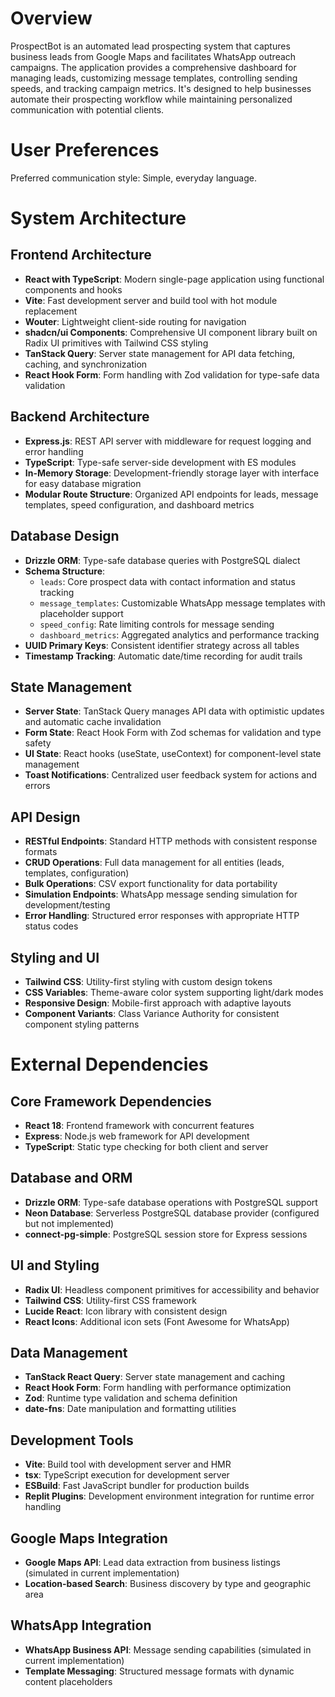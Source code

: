 # Overview

ProspectBot is an automated lead prospecting system that captures business leads from Google Maps and facilitates WhatsApp outreach campaigns. The application provides a comprehensive dashboard for managing leads, customizing message templates, controlling sending speeds, and tracking campaign metrics. It's designed to help businesses automate their prospecting workflow while maintaining personalized communication with potential clients.

# User Preferences

Preferred communication style: Simple, everyday language.

# System Architecture

## Frontend Architecture
- **React with TypeScript**: Modern single-page application using functional components and hooks
- **Vite**: Fast development server and build tool with hot module replacement
- **Wouter**: Lightweight client-side routing for navigation
- **shadcn/ui Components**: Comprehensive UI component library built on Radix UI primitives with Tailwind CSS styling
- **TanStack Query**: Server state management for API data fetching, caching, and synchronization
- **React Hook Form**: Form handling with Zod validation for type-safe data validation

## Backend Architecture
- **Express.js**: REST API server with middleware for request logging and error handling
- **TypeScript**: Type-safe server-side development with ES modules
- **In-Memory Storage**: Development-friendly storage layer with interface for easy database migration
- **Modular Route Structure**: Organized API endpoints for leads, message templates, speed configuration, and dashboard metrics

## Database Design
- **Drizzle ORM**: Type-safe database queries with PostgreSQL dialect
- **Schema Structure**:
  - `leads`: Core prospect data with contact information and status tracking
  - `message_templates`: Customizable WhatsApp message templates with placeholder support
  - `speed_config`: Rate limiting controls for message sending
  - `dashboard_metrics`: Aggregated analytics and performance tracking
- **UUID Primary Keys**: Consistent identifier strategy across all tables
- **Timestamp Tracking**: Automatic date/time recording for audit trails

## State Management
- **Server State**: TanStack Query manages API data with optimistic updates and automatic cache invalidation
- **Form State**: React Hook Form with Zod schemas for validation and type safety
- **UI State**: React hooks (useState, useContext) for component-level state management
- **Toast Notifications**: Centralized user feedback system for actions and errors

## API Design
- **RESTful Endpoints**: Standard HTTP methods with consistent response formats
- **CRUD Operations**: Full data management for all entities (leads, templates, configuration)
- **Bulk Operations**: CSV export functionality for data portability
- **Simulation Endpoints**: WhatsApp message sending simulation for development/testing
- **Error Handling**: Structured error responses with appropriate HTTP status codes

## Styling and UI
- **Tailwind CSS**: Utility-first styling with custom design tokens
- **CSS Variables**: Theme-aware color system supporting light/dark modes
- **Responsive Design**: Mobile-first approach with adaptive layouts
- **Component Variants**: Class Variance Authority for consistent component styling patterns

# External Dependencies

## Core Framework Dependencies
- **React 18**: Frontend framework with concurrent features
- **Express**: Node.js web framework for API development
- **TypeScript**: Static type checking for both client and server

## Database and ORM
- **Drizzle ORM**: Type-safe database operations with PostgreSQL support
- **Neon Database**: Serverless PostgreSQL database provider (configured but not implemented)
- **connect-pg-simple**: PostgreSQL session store for Express sessions

## UI and Styling
- **Radix UI**: Headless component primitives for accessibility and behavior
- **Tailwind CSS**: Utility-first CSS framework
- **Lucide React**: Icon library with consistent design
- **React Icons**: Additional icon sets (Font Awesome for WhatsApp)

## Data Management
- **TanStack React Query**: Server state management and caching
- **React Hook Form**: Form handling with performance optimization
- **Zod**: Runtime type validation and schema definition
- **date-fns**: Date manipulation and formatting utilities

## Development Tools
- **Vite**: Build tool with development server and HMR
- **tsx**: TypeScript execution for development server
- **ESBuild**: Fast JavaScript bundler for production builds
- **Replit Plugins**: Development environment integration for runtime error handling

## Google Maps Integration
- **Google Maps API**: Lead data extraction from business listings (simulated in current implementation)
- **Location-based Search**: Business discovery by type and geographic area

## WhatsApp Integration
- **WhatsApp Business API**: Message sending capabilities (simulated in current implementation)
- **Template Messaging**: Structured message formats with dynamic content placeholders